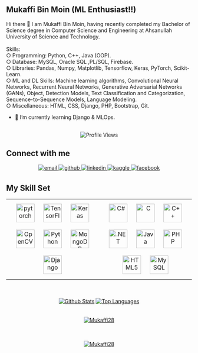 
## Mukaffi Bin Moin (ML Enthusiast!!)

Hi there 👋 
I am Mukaffi Bin Moin, having recently completed my Bachelor of Science degree in Computer Science and Engineering at Ahsanullah University of Science and Technology.
<br> <br> Skills: <br>○ Programming: Python, C++, Java (OOP). <br>○ Database: MySQL, Oracle SQL ,PL/SQL, Firebase. <br>○ Libraries: Pandas, Numpy, Matplotlib, Tensorflow, Keras, PyTorch, Scikit-Learn. <br>○ ML and DL Skills: Machine learning algorithms, Convolutional Neural Networks, Recurrent Neural Networks, Generative Adversarial Networks (GANs), Object, Detection Models, Text Classification and Categorization, Sequence-to-Sequence Models, Language Modeling.  <br>○ Miscellaneous: HTML, CSS, Django, PHP, Bootstrap, Git. 

- 🌱 I’m currently learning Django & MLOps. 
<br> <br>
<div align="center">
    <img src="https://komarev.com/ghpvc/?username=Mukaffi28&style=flat-square&color=blue" alt="Profile Views"/>
</div>

## Connect with me  
<div align="center">
<a href="mailto:mukaffi28@gmail.com" target="_blank">
  <img src="https://img.shields.io/badge/email-%23D14836.svg?&style=for-the-badge&logo=mail.ru&logoColor=white" alt="email" style="margin-bottom: 5px;" />
</a>    
<a href="https://github.com/Mukaffi28" target="_blank">
<img src=https://img.shields.io/badge/github-%2324292e.svg?&style=for-the-badge&logo=github&logoColor=white alt=github style="margin-bottom: 5px;" />
</a>
<a href="https://linkedin.com/in/Mukaffi-Bin-Moin" target="_blank">
<img src=https://img.shields.io/badge/linkedin-%231E77B5.svg?&style=for-the-badge&logo=linkedin&logoColor=white alt=linkedin style="margin-bottom: 5px;" />
</a>
<a href="https://www.kaggle.com/mukaffimoin" target="_blank">
<img src=https://img.shields.io/badge/kaggle-%2344BAE8.svg?&style=for-the-badge&logo=kaggle&logoColor=white alt=kaggle style="margin-bottom: 5px;" />
</a>
<a href="https://www.facebook.com/whothehellismukaffi" target="_blank">
<img src=https://img.shields.io/badge/facebook-%232E87FB.svg?&style=for-the-badge&logo=facebook&logoColor=white alt=facebook style="margin-bottom: 5px;" />
</a>  
</div>  

## My Skill Set  
<div align="center">  
<table><tr><td valign="top" width="50%">

<div align="center">  
<a href="https://pytorch.org/" target="_blank"><img style="margin: 10px" src="https://profilinator.rishav.dev/skills-assets/pytorch-icon.svg" alt="pytorch" height="50" /></a>  
<a href="https://www.tensorflow.org/" target="_blank"><img style="margin: 10px" src="https://profilinator.rishav.dev/skills-assets/tensorflow-icon.svg" alt="TensorFlow" height="50" /></a>  
<a href="https://keras.io/" target="_blank"><img style="margin: 10px" src="https://profilinator.rishav.dev/skills-assets/keras.png" alt="Keras" height="50" /></a>  
<a href="https://opencv.org/" target="_blank"><img style="margin: 10px" src="https://profilinator.rishav.dev/skills-assets/opencv-icon.svg" alt="OpenCV" height="50" /></a>  
<a href="https://www.python.org/" target="_blank"><img style="margin: 10px" src="https://profilinator.rishav.dev/skills-assets/python-original.svg" alt="Python" height="50" /></a>  
<a href="https://www.mongodb.com/" target="_blank"><img style="margin: 10px" src="https://profilinator.rishav.dev/skills-assets/mongodb-original-wordmark.svg" alt="MongoDB" height="50" /></a>  
<a href="https://www.djangoproject.com/" target="_blank"><img style="margin: 10px" src="https://profilinator.rishav.dev/skills-assets/django-original.svg" alt="Django" height="50" /></a>  
</div>

</td><td valign="top" width="50%">

<div align="center">  
<a href="https://docs.microsoft.com/en-us/dotnet/csharp/" target="_blank"><img style="margin: 10px" src="https://profilinator.rishav.dev/skills-assets/csharp-original.svg" alt="C#" height="50" /></a>  
<a href="https://www.cprogramming.com/" target="_blank"><img style="margin: 10px" src="https://profilinator.rishav.dev/skills-assets/c-original.svg" alt="C" height="50" /></a>  
<a href="https://www.cplusplus.com/" target="_blank"><img style="margin: 10px" src="https://profilinator.rishav.dev/skills-assets/cplusplus-original.svg" alt="C++" height="50" /></a>  
<a href="https://dotnet.microsoft.com/download/dotnet-framework" target="_blank"><img style="margin: 10px" src="https://profilinator.rishav.dev/skills-assets/dot-net-original-wordmark.svg" alt=".NET" height="50" /></a>  
<a href="https://www.java.com/" target="_blank"><img style="margin: 10px" src="https://profilinator.rishav.dev/skills-assets/java-original-wordmark.svg" alt="Java" height="50" /></a>  
<a href="https://www.php.net/" target="_blank"><img style="margin: 10px" src="https://profilinator.rishav.dev/skills-assets/php-original.svg" alt="PHP" height="50" /></a>  
<a href="https://en.wikipedia.org/wiki/HTML5" target="_blank"><img style="margin: 10px" src="https://profilinator.rishav.dev/skills-assets/html5-original-wordmark.svg" alt="HTML5" height="50" /></a>  
<a href="https://www.mysql.com/" target="_blank"><img style="margin: 10px" src="https://profilinator.rishav.dev/skills-assets/mysql-original-wordmark.svg" alt="MySQL" height="50" /></a>  
</div>

</td>
</tr></table>  
</div>


<br/> 
<div align="center">  
  <br/>
    <a href="https://github-readme-stats.vercel.app/api?username=Mukaffi28&show_icons=true&count_private=true&theme=react&hide_border=true&bg_color=0D1117"><img alt="Github Stats" src="https://github-readme-stats.vercel.app/api?username=Mukaffi28&show_icons=true&count_private=true&theme=react&hide_border=true&bg_color=0D1117" /></a>
  <a href="https://github-readme-stats.vercel.app/api/top-langs/?username=Mukaffi28&langs_count=8&count_private=true&layout=compact&theme=react&hide_border=true&bg_color=0D1117"><img alt="Top Languages" src="https://github-readme-stats.vercel.app/api/top-langs/?username=Mukaffi28&langs_count=8&count_private=true&layout=compact&theme=react&hide_border=true&bg_color=0D1117" /></a>
  <br/>
  </div>
 
<br/>

<br/>  
<div align="center">  
<a href="[https://git.io/streak-stats](https://github-readme-streak-stats.herokuapp.com?user=Mukaffi28&theme=tokyonight)"><img src="https://github-readme-streak-stats.herokuapp.com?user=Mukaffi28&theme=tokyonight" alt="Mukaffi28" /></a>
 </div>    
<br/>  
<br/>  
<p align="center"> <a href="[https://github.com/ryo-ma/github-profile-trophy](https://github-profile-trophy.vercel.app/?username=Mukaffi28&theme=darkhub)"><img src="https://github-profile-trophy.vercel.app/?username=Mukaffi28&theme=darkhub" alt="Mukaffi28" /></a> </p>
<br/>  



<!--
**Mukaffi28/Mukaffi28** is a ✨ _special_ ✨ repository because its `README.md` (this file) appears on your GitHub profile.

Here are some ideas to get you started:

- 🔭 I’m currently working on ...
- 🌱 I’m currently learning ...
- 👯 I’m looking to collaborate on ...
- 🤔 I’m looking for help with ...
- 💬 Ask me about ...
- 📫 How to reach me: ...
- 😄 Pronouns: ...
- ⚡ Fun fact: ...
-->
